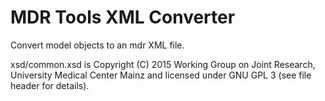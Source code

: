 # MDR Tools XML Converter
Convert model objects to an mdr XML file.

xsd/common.xsd is Copyright (C) 2015 Working Group on Joint Research, University Medical Center Mainz and licensed under GNU GPL 3 (see file header for details).
